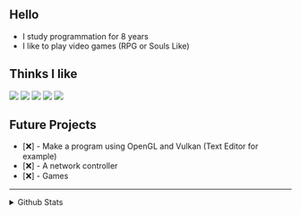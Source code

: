 ## Hello
- I study programmation for 8 years
- I like to play video games (RPG or Souls Like)

## Thinks I like

![](https://img.shields.io/badge/-C-grey)
![](https://img.shields.io/badge/-GNU/Linux-red)
![](https://img.shields.io/badge/-Low_Level_Programming-blue)
![](https://img.shields.io/badge/-OpenGL-yellow)
![](https://img.shields.io/badge/-Vulkan-orange)

## Future Projects
- [❌] - Make a program using OpenGL and Vulkan (Text Editor for example)
- [❌] - A network controller
- [❌] - Games
********

<details>
  <summary>Github Stats</summary>

  <p align="center"> <img src="https://github-readme-stats.vercel.app/api?username=rovierr&show_icons=true&theme=gotham" alt="Joel's Stats" /> 

</details>

